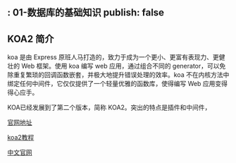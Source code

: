  : 01-数据库的基础知识
publish: false
---





## KOA2 简介

koa 是由 Express 原班人马打造的，致力于成为一个更小、更富有表现力、更健壮的 Web 框架。使用 koa 编写 web 应用，通过组合不同的 generator，可以免除重复繁琐的回调函数嵌套，并极大地提升错误处理的效率。koa 不在内核方法中绑定任何中间件，它仅仅提供了一个轻量优雅的函数库，使得编写 Web 应用变得得心应手。

KOA已经发展到了第二个版本，简称 KOA2。突出的特点是插件和中间件，

[官网地址](https://koajs.com/#application)

[koa2教程](https://www.itying.com/koa/article-index-id-90.html)

[中文官网](https://www.koajs.com.cn/#)

